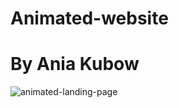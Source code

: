 # Animated-website
# By Ania Kubow
![animated-landing-page](https://user-images.githubusercontent.com/71929447/178700829-f04a920d-605b-45b3-aab3-72b7c72b40d9.png)

